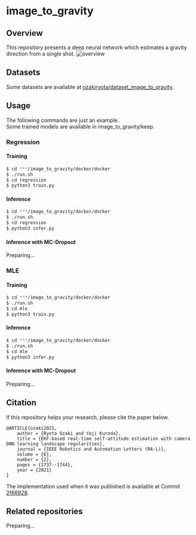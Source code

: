 # image_to_gravity
## Overview
This repository presents a deep neural network which estimates a gravity direction from a single shot.
![overview](https://user-images.githubusercontent.com/37431972/107804047-c7dbc680-6da6-11eb-8035-eb043a23dd01.png)
## Datasets
Some datasets are available at [ozakiryota/dataset_image_to_gravity](https://github.com/ozakiryota/dataset_image_to_gravity).
## Usage
The following commands are just an example.  
Some trained models are available in image_to_gravity/keep.
### Regression
#### Training
```bash
$ cd ***/image_to_gravity/docker/docker
$ ./run.sh
$ cd regression
$ python3 train.py
```
#### Inference
```bash
$ cd ***/image_to_gravity/docker/docker
$ ./run.sh
$ cd regression
$ python3 infer.py
```
#### Inference with MC-Dropout
Preparing...
### MLE
#### Training
```bash
$ cd ***/image_to_gravity/docker/docker
$ ./run.sh
$ cd mle
$ python3 train.py
```
#### Inference
```bash
$ cd ***/image_to_gravity/docker/docker
$ ./run.sh
$ cd mle
$ python3 infer.py
```
#### Inference with MC-Dropout
Preparing...
## Citation
If this repository helps your research, please cite the paper below.  
```TeX
@ARTICLE{ozaki2021,
	author = {Ryota Ozaki and Yoji Kuroda},
	title = {EKF-based real-time self-attitude estimation with camera DNN learning landscape regularities},
	journal = {IEEE Robotics and Automation Letters (RA-L)},
	volume = {6},
	number = {2},
	pages = {1737--1744},
	year = {2021}
}
```
The implementation used when it was published is available at Commit [2f66928](https://github.com/ozakiryota/image_to_gravity/tree/6ea94711b5ea6b7340856cf30a142b19d64b04d7).
## Related repositories
Preparing...
